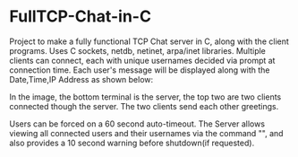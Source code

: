 # FullTCP-Chat-in-C

Project to make a fully functional TCP Chat server in C, along with the client programs. Uses C sockets, netdb, netinet, arpa/inet libraries. Multiple clients can connect, each with unique usernames decided via prompt at connection time. Each user's message will be displayed along with the Date,Time,IP Address as shown below:

In the image,  the bottom terminal is the server, the top two are two clients connected though the server. The two clients send each other greetings. 



Users can be forced on a 60 second auto-timeout. The Server allows viewing all connected users and their usernames via the command "", and also provides a 10 second warning before shutdown(if requested). 
